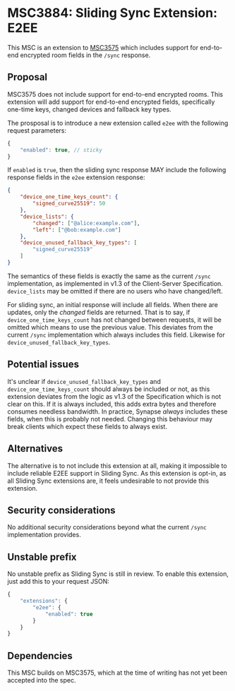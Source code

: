 # MSC3884: Sliding Sync Extension: E2EE

This MSC is an extension to [MSC3575](https://github.com/matrix-org/matrix-spec-proposals/pull/3575)
which includes support for end-to-end encrypted room fields in the `/sync` response.

## Proposal

MSC3575 does not include support for end-to-end encrypted rooms. This extension will add support for
end-to-end encrypted fields, specifically one-time keys, changed devices and fallback key types.

The prosposal is to introduce a new extension called `e2ee` with the following request parameters:
```js
{
    "enabled": true, // sticky
}
```
If `enabled` is `true`, then the sliding sync response MAY include the following response fields in
the `e2ee` extension response:
```json
{
    "device_one_time_keys_count": {
        "signed_curve25519": 50
    },
    "device_lists": {
        "changed": ["@alice:example.com"],
        "left": ["@bob:example.com"]
    },
    "device_unused_fallback_key_types": [
        "signed_curve25519"
    ]
}
```

The semantics of these fields is exactly the same as the current `/sync` implementation, as implemented
in v1.3 of the Client-Server Specification. `device_lists` may be omitted if there are no users who
have changed/left.

For sliding sync, an initial response will include all fields. When there are updates, only the
_changed_ fields are returned. That is to say, if `device_one_time_keys_count` has not changed between
requests, it will be omitted which means to use the previous value. This deviates from the current
`/sync` implementation which always includes this field. Likewise for `device_unused_fallback_key_types`.

## Potential issues

It's unclear if `device_unused_fallback_key_types` and `device_one_time_keys_count` should always be
included or not, as this extension deviates from the logic as v1.3 of the Specification which is not
clear on this. If it is always included, this adds extra bytes and therefore consumes needless
bandwidth. In practice, Synapse _always_ includes these fields, when this is probably not needed.
Changing this behaviour may break clients which expect these fields to always exist.

## Alternatives

The alternative is to not include this extension at all, making it impossible to include reliable
E2EE support in Sliding Sync. As this extension is opt-in, as all Sliding Sync extensions are, it
feels undesirable to not provide this extension.

## Security considerations

No additional security considerations beyond what the current `/sync` implementation provides.

## Unstable prefix

No unstable prefix as Sliding Sync is still in review. To enable this extension, just add this to
your request JSON:
```js
{
    "extensions": {
        "e2ee": {
            "enabled": true
        }
    }
}
```

## Dependencies

This MSC builds on MSC3575, which at the time of writing has not yet been accepted into the spec.
